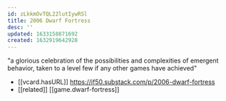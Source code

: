 ```yaml
---
id: zLkkmOvTQL22lutIywRSl
title: 2006 Dwarf Fortress
desc: ''
updated: 1633158871692
created: 1632919642928
---
```

"a glorious celebration of the possibilities and complexities of emergent behavior, taken to a level few if any other games have achieved"

- [[vcard.hasURL]] https://if50.substack.com/p/2006-dwarf-fortress
- [[related]] [[game.dwarf-fortress]]
